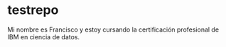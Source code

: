 # testrepo

Mi nombre es Francisco y estoy cursando la certificación profesional de IBM en ciencia de datos.
